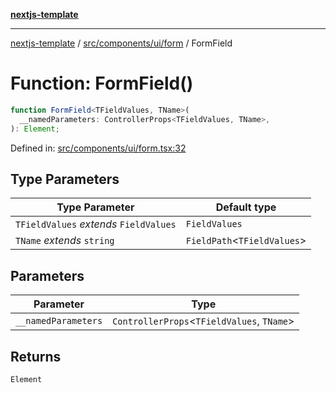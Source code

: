 [**nextjs-template**](../../../../../README.md)

---

[nextjs-template](../../../../../README.md) / [src/components/ui/form](../README.md) / FormField

# Function: FormField()

```ts
function FormField<TFieldValues, TName>(
  __namedParameters: ControllerProps<TFieldValues, TName>,
): Element;
```

Defined in: [src/components/ui/form.tsx:32](https://github.com/Its-Satyajit/nextjs-template/blob/main/src/components/ui/form.tsx#L32)

## Type Parameters

| Type Parameter                         | Default type                  |
| -------------------------------------- | ----------------------------- |
| `TFieldValues` _extends_ `FieldValues` | `FieldValues`                 |
| `TName` _extends_ `string`             | `FieldPath`\<`TFieldValues`\> |

## Parameters

| Parameter           | Type                                         |
| ------------------- | -------------------------------------------- |
| `__namedParameters` | `ControllerProps`\<`TFieldValues`, `TName`\> |

## Returns

`Element`
